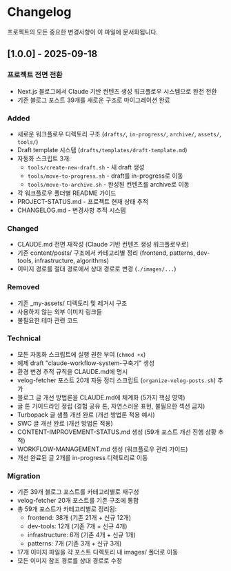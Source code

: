 # Changelog

프로젝트의 모든 중요한 변경사항이 이 파일에 문서화됩니다.

## [1.0.0] - 2025-09-18

### 프로젝트 전면 전환
- Next.js 블로그에서 Claude 기반 컨텐츠 생성 워크플로우 시스템으로 완전 전환
- 기존 블로그 포스트 39개를 새로운 구조로 마이그레이션 완료

### Added
- 새로운 워크플로우 디렉토리 구조 (`drafts/`, `in-progress/`, `archive/`, `assets/`, `tools/`)
- Draft template 시스템 (`drafts/templates/draft-template.md`)
- 자동화 스크립트 3개:
  - `tools/create-new-draft.sh` - 새 draft 생성
  - `tools/move-to-progress.sh` - draft를 in-progress로 이동
  - `tools/move-to-archive.sh` - 완성된 컨텐츠를 archive로 이동
- 각 워크플로우 폴더별 README 가이드
- PROJECT-STATUS.md - 프로젝트 현재 상태 추적
- CHANGELOG.md - 변경사항 추적 시스템

### Changed
- CLAUDE.md 전면 재작성 (Claude 기반 컨텐츠 생성 워크플로우로)
- 기존 content/posts/ 구조에서 카테고리별 정리 (frontend, patterns, dev-tools, infrastructure, algorithms)
- 이미지 경로를 절대 경로에서 상대 경로로 변경 (`./images/...`)

### Removed
- 기존 _my-assets/ 디렉토리 및 레거시 구조
- 사용하지 않는 외부 이미지 링크들
- 불필요한 테마 관련 코드

### Technical
- 모든 자동화 스크립트에 실행 권한 부여 (`chmod +x`)
- 예제 draft "claude-workflow-system-구축기" 생성
- 환경 변경 추적 규칙을 CLAUDE.md에 명시
- velog-fetcher 포스트 20개 자동 정리 스크립트 (`organize-velog-posts.sh`) 추가
- 블로그 글 개선 방법론을 CLAUDE.md에 체계화 (5가지 핵심 영역)
- 글 톤 가이드라인 정립 (경험 공유 톤, 자연스러운 표현, 불필요한 섹션 금지)
- Turbopack 글 샘플 개선 완료 (개선 방법론 적용 예시)
- SWC 글 개선 완료 (개선 방법론 적용)
- CONTENT-IMPROVEMENT-STATUS.md 생성 (59개 포스트 개선 진행 상황 추적)
- WORKFLOW-MANAGEMENT.md 생성 (워크플로우 관리 가이드)
- 개선 완료된 글 2개를 in-progress 디렉토리로 이동

### Migration
- 기존 39개 블로그 포스트를 카테고리별로 재구성
- velog-fetcher 20개 포스트를 기존 구조에 통합
- 총 59개 포스트가 카테고리별로 정리됨:
  - frontend: 38개 (기존 21개 + 신규 12개)
  - dev-tools: 12개 (기존 7개 + 신규 4개)
  - infrastructure: 6개 (기존 4개 + 신규 1개)
  - patterns: 7개 (기존 3개 + 신규 3개)
- 17개 이미지 파일을 각 포스트 디렉토리 내 images/ 폴더로 이동
- 모든 이미지 참조 경로를 상대 경로로 수정